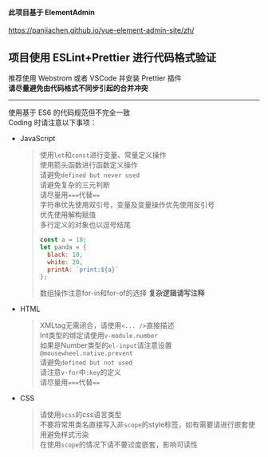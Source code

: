 #### 此项目基于 ElementAdmin

https://panjiachen.github.io/vue-element-admin-site/zh/

## 项目使用 ESLint+Prettier 进行代码格式验证

推荐使用 Webstrom 或者 VSCode 并安装 Prettier 插件  
**请尽量避免由代码格式不同步引起的合并冲突**

---

使用基于 ES6 的代码规范但不完全一致  
Coding 时请注意以下事项：

- JavaScript

  > 使用`let`和`const`进行变量、常量定义操作  
  > 使用箭头函数进行函数定义操作  
  > 请避免`defined but never used`  
  > 请避免复杂的三元判断  
  > 请尽量用`===`代替`==`  
  > 字符串优先使用双引号，变量及变量操作优先使用反引号  
  > 优先使用解构赋值  
  > 多行定义的对象也以逗号结尾  
  >
  > ```javascript
  > const a = 10;
  > let panda = {
  >   black: 10,
  >   white: 20,  
  >   printA: `print:${a}`
  > };
  > ```
  > 数组操作注意for-in和for-of的选择
  > **复杂逻辑请写注释**

- HTML
  > XMLtag无需闭合，请使用`<... />`直接描述  
  > Int类型的绑定请使用`v-module.number`  
  > 如果是Number类型的`el-input`请注意设置`@mousewheel.native.prevent`   
  > 请避免`defined but not used`  
  > 请注意`v-for`中`:key`的定义  
  > 请尽量用`===`代替`==`

- CSS
  > 请使用`scss`的css语言类型  
  > 不要将常用类名直接写入非`scope`的style标签，如有需要请进行嵌套使用避免样式污染  
  > 在使用`scope`的情况下请不要过度嵌套，影响可读性  
      
